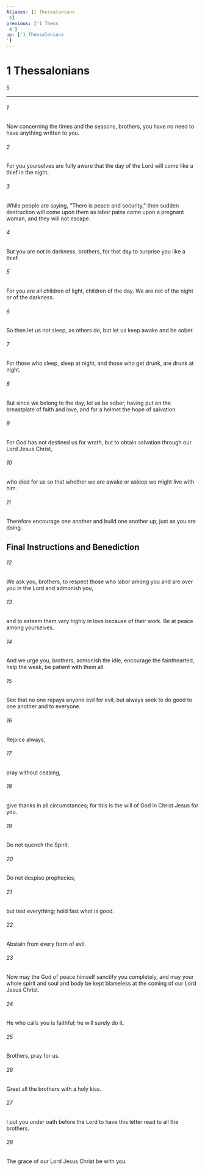 ```yaml
---
Aliases: [1 Thessalonians 5]
previous: ['1 Thess 4']
up: ['1 Thessalonians']
---
```

# 1 Thessalonians 5

***
 

###### 1 
Now concerning the times and the seasons, brothers, you have no need to have anything written to you.  

###### 2 
For you yourselves are fully aware that the day of the Lord will come like a thief in the night.  

###### 3 
While people are saying, "There is peace and security," then sudden destruction will come upon them as labor pains come upon a pregnant woman, and they will not escape.  

###### 4 
But you are not in darkness, brothers, for that day to surprise you like a thief.  

###### 5 
For you are all children of light, children of the day. We are not of the night or of the darkness.  

###### 6 
So then let us not sleep, as others do, but let us keep awake and be sober.  

###### 7 
For those who sleep, sleep at night, and those who get drunk, are drunk at night.  

###### 8 
But since we belong to the day, let us be sober, having put on the breastplate of faith and love, and for a helmet the hope of salvation.  

###### 9 
For God has not destined us for wrath, but to obtain salvation through our Lord Jesus Christ,  

###### 10 
who died for us so that whether we are awake or asleep we might live with him.  

###### 11 
Therefore encourage one another and build one another up, just as you are doing.  ## Final Instructions and Benediction  

###### 12 
We ask you, brothers, to respect those who labor among you and are over you in the Lord and admonish you,  

###### 13 
and to esteem them very highly in love because of their work. Be at peace among yourselves.  

###### 14 
And we urge you, brothers, admonish the idle, encourage the fainthearted, help the weak, be patient with them all.  

###### 15 
See that no one repays anyone evil for evil, but always seek to do good to one another and to everyone.  

###### 16 
Rejoice always,  

###### 17 
pray without ceasing,  

###### 18 
give thanks in all circumstances; for this is the will of God in Christ Jesus for you.  

###### 19 
Do not quench the Spirit.  

###### 20 
Do not despise prophecies,  

###### 21 
but test everything; hold fast what is good.  

###### 22 
Abstain from every form of evil.  

###### 23 
Now may the God of peace himself sanctify you completely, and may your whole spirit and soul and body be kept blameless at the coming of our Lord Jesus Christ.  

###### 24 
He who calls you is faithful; he will surely do it.  

###### 25 
Brothers, pray for us.  

###### 26 
Greet all the brothers with a holy kiss.  

###### 27 
I put you under oath before the Lord to have this letter read to all the brothers.  

###### 28 
The grace of our Lord Jesus Christ be with you.
